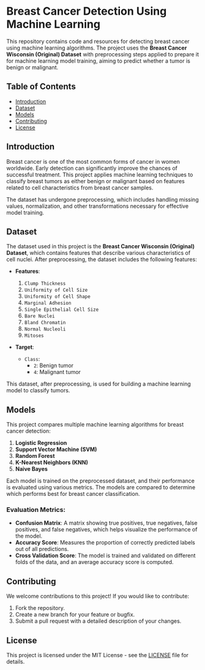 # Breast Cancer Detection Using Machine Learning

This repository contains code and resources for detecting breast cancer using machine learning algorithms. The project uses the **Breast Cancer Wisconsin (Original) Dataset** with preprocessing steps applied to prepare it for machine learning model training, aiming to predict whether a tumor is benign or malignant.

## Table of Contents

- [Introduction](#introduction)
- [Dataset](#dataset)
- [Models](#models)
- [Contributing](#contributing)
- [License](#license)

## Introduction

Breast cancer is one of the most common forms of cancer in women worldwide. Early detection can significantly improve the chances of successful treatment. This project applies machine learning techniques to classify breast tumors as either benign or malignant based on features related to cell characteristics from breast cancer samples.

The dataset has undergone preprocessing, which includes handling missing values, normalization, and other transformations necessary for effective model training.

## Dataset

The dataset used in this project is the **Breast Cancer Wisconsin (Original) Dataset**, which contains features that describe various characteristics of cell nuclei. After preprocessing, the dataset includes the following features:

- **Features**:
  1. `Clump Thickness`
  2. `Uniformity of Cell Size`
  3. `Uniformity of Cell Shape`
  4. `Marginal Adhesion`
  5. `Single Epithelial Cell Size`
  6. `Bare Nuclei`
  7. `Bland Chromatin`
  8. `Normal Nucleoli`
  9. `Mitoses`
  
- **Target**:
  - `Class`: 
    - `2`: Benign tumor
    - `4`: Malignant tumor
  
This dataset, after preprocessing, is used for building a machine learning model to classify tumors.

## Models

This project compares multiple machine learning algorithms for breast cancer detection:

1. **Logistic Regression**
2. **Support Vector Machine (SVM)**
3. **Random Forest**
4. **K-Nearest Neighbors (KNN)**
5. **Naive Bayes**

Each model is trained on the preprocessed dataset, and their performance is evaluated using various metrics. The models are compared to determine which performs best for breast cancer classification.

### Evaluation Metrics:
- **Confusion Matrix**: A matrix showing true positives, true negatives, false positives, and false negatives, which helps visualize the performance of the model.
- **Accuracy Score**: Measures the proportion of correctly predicted labels out of all predictions.
- **Cross Validation Score**: The model is trained and validated on different folds of the data, and an average accuracy score is computed.

## Contributing

We welcome contributions to this project! If you would like to contribute:

1. Fork the repository.
2. Create a new branch for your feature or bugfix.
3. Submit a pull request with a detailed description of your changes.

## License

This project is licensed under the MIT License - see the [LICENSE](LICENSE) file for details.
